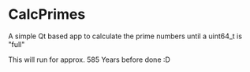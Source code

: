 # CalcPrimes
A simple Qt based app to calculate the prime numbers until a uint64_t is "full"

This will run for approx. 585 Years before done :D

